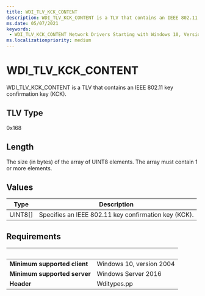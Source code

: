```yaml
---
title: WDI_TLV_KCK_CONTENT
description: WDI_TLV_KCK_CONTENT is a TLV that contains an IEEE 802.11 key confirmation key (KCK).
ms.date: 05/07/2021
keywords:
 - WDI_TLV_KCK_CONTENT Network Drivers Starting with Windows 10, Version 2004
ms.localizationpriority: medium
---
```


# WDI\_TLV\_KCK\_CONTENT

WDI\_TLV\_KCK\_CONTENT is a TLV that contains an IEEE 802.11 key confirmation key (KCK).

## TLV Type

0x168

## Length

The size (in bytes) of the array of UINT8 elements. The array must contain 1 or more elements.

## Values

| Type | Description |
| --- | --- |
| UINT8\[\] | Specifies an IEEE 802.11 key confirmation key (KCK). |

## Requirements

| &nbsp; | &nbsp; |
| ------ | ------ |
| **Minimum supported client** | Windows 10, version 2004 |
| **Minimum supported server** | Windows Server 2016 |
| **Header** | Wditypes.pp |
